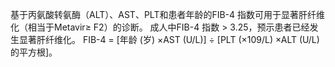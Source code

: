 基于丙氨酸转氨酶（ALT）、AST、PLT和患者年龄的FIB-4 指数可用于显著肝纤维化（相当于Metavir≥ F2）的诊断。 
成人中FIB-4 指数 > 3.25，预示患者已经发生显著肝纤维化。 FIB-4 = [年龄 (岁) ×AST (U/L)] ÷ [PLT (×109/L) ×ALT (U/L)的平方根]。
